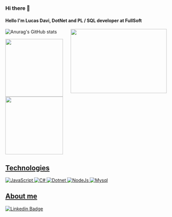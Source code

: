 ### Hi there 👋
#### Hello I'm Lucas Davi, DotNet and PL / SQL developer at FullSoft

<img align="right" width="300" height="200" src="https://media.giphy.com/media/l41lI4bYmcsPJX9Go/giphy.gif">

![Anurag's GitHub stats](https://github-readme-stats-sigma-five.vercel.app/api?username=lkzera&show_icons=true&theme=dracula)
<div>
<a href="https://github.com/lkzera">
<img height="180em" src="https://github-readme-stats-sigma-five.vercel.app/api/top-langs/?username=lkzera&layout=compact&langs_count=7&theme=dracula"/>
<img height="180em" src="https://github-readme-stats-sigma-five.vercel.app/api?username=lkzera&show_icons=true&theme=dracula&include_all_commits=true&count_private=true"/>
</div>

## Technologies
![JavaScript](https://img.shields.io/badge/JavaScript-F7DF1E?style=for-the-badge&logo=javascript&logoColor=black)
![C#](https://img.shields.io/badge/C%23-239120?style=for-the-badge&logo=c-sharp&logoColor=white)
![Dotnet](https://img.shields.io/badge/.NET-5C2D91?style=for-the-badge&logo=.net&logoColor=white)
![NodeJs](https://img.shields.io/badge/Node.js-43853D?style=for-the-badge&logo=node.js&logoColor=white)
![Mysql](https://img.shields.io/badge/MySQL-00000F?style=for-the-badge&logo=mysql&logoColor=white)

## About me
[![Linkedin Badge](https://img.shields.io/badge/-LinkedIn-blue?style=flat-square&logo=Linkedin&logoColor=white&link=br.linkedin.com/lucas-davi-da-silva-458919177)](br.linkedin.com/lucas-davi-da-silva-458919177)
